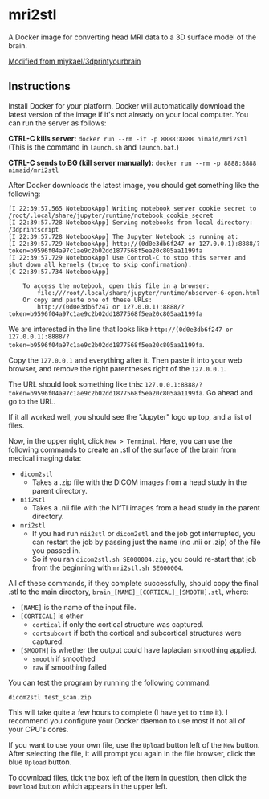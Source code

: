 # mri2stl
A Docker image for converting head MRI data to a 3D surface model of the brain.

[Modified from miykael/3dprintyourbrain](https://github.com/miykael/3dprintyourbrain)

## Instructions
Install Docker for your platform. Docker will automatically download the latest version of the image if it's not already on your local computer. You can run the server as follows:

**CTRL-C kills server:** `docker run --rm -it -p 8888:8888 nimaid/mri2stl` (This is the command in `launch.sh` and `launch.bat`.)

**CTRL-C sends to BG (kill server manually):** `docker run --rm -p 8888:8888 nimaid/mri2stl`

After Docker downloads the latest image, you should get something like the following:
```
[I 22:39:57.565 NotebookApp] Writing notebook server cookie secret to /root/.local/share/jupyter/runtime/notebook_cookie_secret
[I 22:39:57.728 NotebookApp] Serving notebooks from local directory: /3dprintscript
[I 22:39:57.728 NotebookApp] The Jupyter Notebook is running at:
[I 22:39:57.729 NotebookApp] http://(0d0e3db6f247 or 127.0.0.1):8888/?token=b9596f04a97c1ae9c2b02dd1877568f5ea20c805aa1199fa
[I 22:39:57.729 NotebookApp] Use Control-C to stop this server and shut down all kernels (twice to skip confirmation).
[C 22:39:57.734 NotebookApp]

    To access the notebook, open this file in a browser:
        file:///root/.local/share/jupyter/runtime/nbserver-6-open.html
    Or copy and paste one of these URLs:
        http://(0d0e3db6f247 or 127.0.0.1):8888/?token=b9596f04a97c1ae9c2b02dd1877568f5ea20c805aa1199fa
```
We are interested in the line that looks like `http://(0d0e3db6f247 or 127.0.0.1):8888/?token=b9596f04a97c1ae9c2b02dd1877568f5ea20c805aa1199fa`.

Copy the `127.0.0.1` and everything after it. Then paste it into your web browser, and remove the right parentheses right of the `127.0.0.1`.

The URL should look something like this: `127.0.0.1:8888/?token=b9596f04a97c1ae9c2b02dd1877568f5ea20c805aa1199fa`. Go ahead and go to the URL.

If it all worked well, you should see the "Jupyter" logo up top, and a list of files.

Now, in the upper right, click `New > Terminal`. Here, you can use the following commands to create an .stl of the surface of the brain from medical imaging data:
* `dicom2stl`
  * Takes a .zip file with the DICOM images from a head study in the parent directory.
* `nii2stl`
  * Takes a .nii file with the NIfTI images from a head study in the parent directory.
* `mri2stl`
  * If you had run `nii2stl` or `dicom2stl` and the job got interrupted, you can restart the job by passing just the name (no .nii or .zip) of the file you passed in.
  * So if you ran `dicom2stl.sh SE000004.zip`, you could re-start that job from the beginning with `mri2stl.sh SE000004`.

All of these commands, if they complete successfully, should copy the final .stl to the main directory, `brain_[NAME]_[CORTICAL]_[SMOOTH].stl`, where:
* `[NAME]` is the name of the input file.
* `[CORTICAL]` is ether
  * `cortical` if only the cortical structure was captured.
  * `cortsubcort` if both the cortical and subcortical structures were captured.
* `[SMOOTH]` is whether the output could have laplacian smoothing applied.
  * `smooth` if smoothed
  * `raw` if smoothing failed

You can test the program by running the following command:

`dicom2stl test_scan.zip`

This will take quite a few hours to complete (I have yet to `time` it). I recommend you configure your Docker daemon to use most if not all of your CPU's cores.

If you want to use your own file, use the `Upload` button left of the `New` button. After selecting the file, it will prompt you again in the file browser, click the blue `Upload` button.

To download files, tick the box left of the item in question, then click the `Download` button which appears in the upper left.